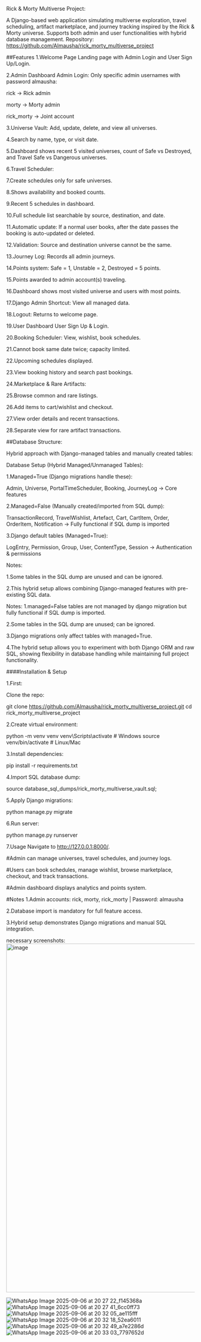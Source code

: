 Rick & Morty Multiverse Project:

A Django-based web application simulating multiverse exploration, travel scheduling, artifact marketplace, and journey tracking inspired by the Rick & Morty universe. Supports both admin and user functionalities with hybrid database management.
Repository: https://github.com/Almausha/rick_morty_multiverse_project

##Features
1.Welcome Page
Landing page with Admin Login and User Sign Up/Login.


2.Admin Dashboard
Admin Login: Only specific admin usernames with password almausha:


rick → Rick admin


morty → Morty admin


rick_morty → Joint account


3.Universe Vault: Add, update, delete, and view all universes.


4.Search by name, type, or visit date.


5.Dashboard shows recent 5 visited universes, count of Safe vs Destroyed, and Travel Safe vs Dangerous universes.


6.Travel Scheduler:


7.Create schedules only for safe universes.


8.Shows availability and booked counts.


9.Recent 5 schedules in dashboard.


10.Full schedule list searchable by source, destination, and date.


11.Automatic update: If a normal user books, after the date passes the booking is auto-updated or deleted.


12.Validation: Source and destination universe cannot be the same.


13.Journey Log: Records all admin journeys.


14.Points system: Safe = 1, Unstable = 2, Destroyed = 5 points.


15.Points awarded to admin account(s) traveling.


16.Dashboard shows most visited universe and users with most points.


17.Django Admin Shortcut: View all managed data.


18.Logout: Returns to welcome page.


19.User Dashboard
User Sign Up & Login.


20.Booking Scheduler: View, wishlist, book schedules.


21.Cannot book same date twice; capacity limited.


22.Upcoming schedules displayed.


23.View booking history and search past bookings.


24.Marketplace & Rare Artifacts:


25.Browse common and rare listings.


26.Add items to cart/wishlist and checkout.


27.View order details and recent transactions.


28.Separate view for rare artifact transactions.



##Database Structure:

Hybrid approach with Django-managed tables and manually created tables:

Database Setup (Hybrid Managed/Unmanaged Tables):

1.Managed=True (Django migrations handle these):

Admin, Universe, PortalTimeScheduler, Booking, JourneyLog → Core features

2.Managed=False (Manually created/imported from SQL dump):

TransactionRecord, TravelWishlist, Artefact, Cart, CartItem, Order, OrderItem, Notification → Fully functional if SQL dump is imported

3.Django default tables (Managed=True):

LogEntry, Permission, Group, User, ContentType, Session → Authentication & permissions

Notes:

1.Some tables in the SQL dump are unused and can be ignored.

2.This hybrid setup allows combining Django-managed features with pre-existing SQL data.

Notes:
1.managed=False tables are not managed by django migration but fully functional if SQL dump is imported.


2.Some tables in the SQL dump are unused; can be ignored.


3.Django migrations only affect tables with managed=True.

4.The hybrid setup allows you to experiment with both Django ORM and raw SQL, showing flexibility in database handling while maintaining full project functionality.



####Installation & Setup

1.First:

Clone the repo:

 git clone https://github.com/Almausha/rick_morty_multiverse_project.git
cd rick_morty_multiverse_project

2.Create virtual environment:

 python -m venv venv
venv\Scripts\activate  # Windows
source venv/bin/activate  # Linux/Mac

3.Install dependencies:

 pip install -r requirements.txt

 
4.Import SQL database dump:

 source database_sql_dumps/rick_morty_multiverse_vault.sql;

5.Apply Django migrations:

 python manage.py migrate

6.Run server:

 python manage.py runserver


7.Usage
Navigate to http://127.0.0.1:8000/.


#Admin can manage universes, travel schedules, and journey logs.


#Users can book schedules, manage wishlist, browse marketplace, checkout, and track transactions.


#Admin dashboard displays analytics and points system.



#Notes
1.Admin accounts: rick, morty, rick_morty | Password: almausha


2.Database import is mandatory for full feature access.


3.Hybrid setup demonstrates Django migrations and manual SQL integration.


necessary screenshots: 
<img width="1693" height="933" alt="image" src="https://github.com/user-attachments/assets/948f438d-75be-4f0a-921c-6c780c34d5d3" />

![WhatsApp Image 2025-09-06 at 20 27 22_f145368a](https://github.com/user-attachments/assets/958af759-3ae0-486a-9096-41e9a77fc7b2)
![WhatsApp Image 2025-09-06 at 20 27 41_6cc0ff73](https://github.com/user-attachments/assets/60751d6d-2021-4eca-aae7-e4b2ab9c4829)
![WhatsApp Image 2025-09-06 at 20 32 05_ae115fff](https://github.com/user-attachments/assets/376b9746-4796-4f6f-a20b-6b3f7a330009)
![WhatsApp Image 2025-09-06 at 20 32 18_52ea6011](https://github.com/user-attachments/assets/4f51ca13-ce9d-44fb-b92b-34ab87d1855e)
![WhatsApp Image 2025-09-06 at 20 32 49_a7e2286d](https://github.com/user-attachments/assets/dc2028ae-6f93-45ea-b4fe-a51e8a2001aa)
![WhatsApp Image 2025-09-06 at 20 33 03_7797652d](https://github.com/user-attachments/assets/8d5c183c-cd61-4371-913f-fa0e816ec84c)









